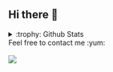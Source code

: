 ## Hi there 👋
<details>
<summary>:trophy: Github Stats</summary>
<img src="https://bad-apple-github-readme.vercel.app/api?show_bg=1&username=huangyukun26">
<!-- <img src="https://github-profile-trophy.vercel.app/?username=huangyukun26">-->
</details>
Feel free to contact me :yum:
<br><br>
<a href="mailto:huangyukun@bjfu.edu.cn"><img src="https://img.shields.io/badge/Email-huangyukun%40bjfu.edu.cn-green"></a>

